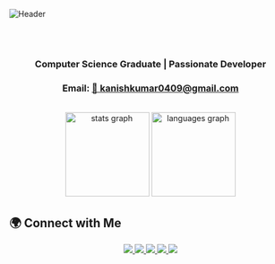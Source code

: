 ![Header](https://github.com/user-attachments/assets/cb6645d4-095e-439a-9a4a-7a6258168972)

<br>
<br>
<h3 align="center">Computer Science Graduate | Passionate Developer</h3>
<h3 align="center">Email: <a href="mailto:kanishkumar0409@gmail.com">📧 kanishkumar0409@gmail.com</a></h3>
<br>


<div align="center">
  <img src="https://github-readme-stats.vercel.app/api?username=kanishkumar-k&hide_title=false&hide_rank=false&show_icons=true&include_all_commits=true&count_private=true&disable_animations=false&theme=dracula&locale=en&hide_border=false&order=1" height="150" alt="stats graph"  />
  <img src="https://github-readme-stats.vercel.app/api/top-langs?username=kanishkumar-k&locale=en&hide_title=false&layout=compact&card_width=320&langs_count=6&theme=dracula&hide_border=false&order=2" height="150" alt="languages graph"  />
</div>

## 🌍 Connect with Me  

<p align="center">
  <a href="https://linkedin.com/in/kanishkumar-k">
    <img src="https://img.shields.io/badge/LinkedIn-%230077B5?style=for-the-badge&logo=linkedin&logoColor=white" />
  </a>
  <a href="https://codepen.io/kanish0409">
    <img src="https://img.shields.io/badge/CodePen-%23181818?style=for-the-badge&logo=codepen&logoColor=white" />
  </a>
  <a href="https://medium.com/@kanishkumar0409">
    <img src="https://img.shields.io/badge/Medium-%23000000?style=for-the-badge&logo=medium&logoColor=white" />
  </a>
    <a href="https://share.streamlit.io/user/kanishkumar-k/">
    <img src="https://img.shields.io/badge/Streamlit-%23FF4B4B?style=for-the-badge&logo=streamlit&logoColor=white" />
  </a>
  <a href="https://twitter.com/kanish_kumar_">
    <img src="https://img.shields.io/badge/Twitter-%231DA1F2?style=for-the-badge&logo=twitter&logoColor=white" />
  </a>
</p>
